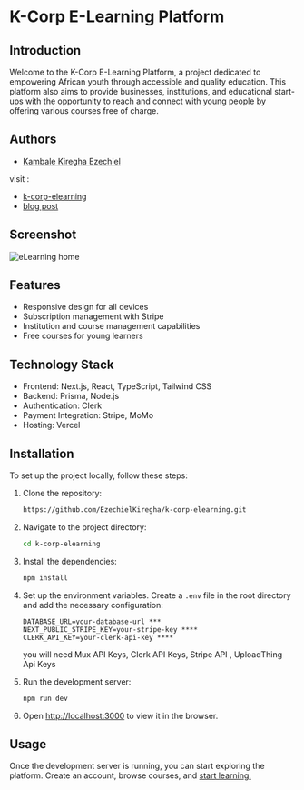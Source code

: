 # K-Corp E-Learning Platform

## Introduction
Welcome to the K-Corp E-Learning Platform, a project dedicated to empowering African youth through accessible and quality education. This platform also aims to provide businesses, institutions, and educational start-ups with the opportunity to reach and connect with young people by offering various courses free of charge.

## Authors
- [Kambale Kiregha Ezechiel](https://www.linkedin.com/in/kambale-kiregha-125a60264/)

visit :
- [k-corp-elearning ](https://k-corp-elearning.vercel.app/)
- [blog post](https://www.linkedin.com/pulse/k-corp-e-learning-platform-alx-foundation-portfolio-project-kiregha-31sqf/?trackingId=Raeroc7NSZy4oSrjReJiEQ%3D%3D)

## Screenshot
![eLearning home](https://github.com/user-attachments/assets/36f7c2c3-1f46-499e-8b31-4b3668050f5d)

## Features
- Responsive design for all devices
- Subscription management with Stripe
- Institution and course management capabilities
- Free courses for young learners

## Technology Stack
- Frontend: Next.js, React, TypeScript, Tailwind CSS
- Backend: Prisma, Node.js
- Authentication: Clerk
- Payment Integration: Stripe, MoMo
- Hosting: Vercel


## Installation
To set up the project locally, follow these steps:

1. Clone the repository:
    ```bash
    https://github.com/EzechielKiregha/k-corp-elearning.git
    ```

2. Navigate to the project directory:
    ```bash
    cd k-corp-elearning
    ```

3. Install the dependencies:
    ```bash
    npm install
    ```

4. Set up the environment variables. Create a `.env` file in the root directory and add the necessary configuration:

    ```plaintext
    DATABASE_URL=your-database-url ***
    NEXT_PUBLIC_STRIPE_KEY=your-stripe-key ****
    CLERK_API_KEY=your-clerk-api-key ****
    ```
    you will need Mux API Keys, Clerk API Keys, Stripe API , UploadThing Api Keys 

5. Run the development server:
    ```bash
    npm run dev
    ```

6. Open [http://localhost:3000](http://localhost:3000) to view it in the browser.

## Usage
Once the development server is running, you can start exploring the platform. Create an account, browse courses, and [start learning.](https://k-corp-elearning.vercel.app/)

